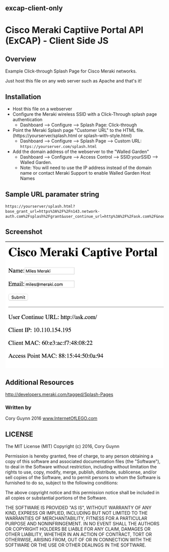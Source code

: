
## excap-client-only
# Cisco Meraki Captiive Portal API (ExCAP) - Client Side JS

## Overview
Example Click-through Splash Page for Cisco Meraki networks.

Just host this file on any web server such as Apache and that's it!

## Installation
* Host this file on a webserver
* Configure the Meraki wireless SSID with a Click-Through splash page authentication
    * Dashboard --> Configure --> Splash Page: Click-through
* Point the Meraki Splash page "Customer URL" to the HTML file. (https://yourserver/splash.html or splash-with-style.html)
    * Dashboard --> Configure --> Splash Page --> Custom URL: `https://yourserver.com/splash.html`
* Add the domain address of the webserver to the "Walled Garden" 
    * Dashboard --> Configure --> Access Control --> SSID:yourSSID --> Walled Garden.
    * Note: You will need to use the IP address instead of the domain name or contact Meraki Support to enable Walled Garden Host Names



## Sample URL paramater string
```
https://yourserver/splash.html?base_grant_url=https%3A%2F%2Fn143.network-auth.com%2Fsplash%2Fgrant&user_continue_url=http%3A%2F%2Fask.com%2F&node_id=149624921787028&node_mac=88:15:44:50:0a:94&gateway_id=149624921787028&client_ip=10.110.154.195&client_mac=60:e3:ac:f7:48:08:22
```

## Screenshot
![alt screenshot](Meraki%20Splash%20-%20ClientJS.png)


## Additional Resources
http://developers.meraki.com/tagged/Splash-Pages

### Written by 
Cory Guynn
2016
www.InternetOfLEGO.com


## LICENSE
The MIT License (MIT)
Copyright (c) 2016, Cory Guynn

Permission is hereby granted, free of charge, to any person obtaining a copy of this software and associated documentation files (the "Software"), to deal in the Software without restriction, including without limitation the rights to use, copy, modify, merge, publish, distribute, sublicense, and/or sell copies of the Software, and to permit persons to whom the Software is furnished to do so, subject to the following conditions:

The above copyright notice and this permission notice shall be included in all copies or substantial portions of the Software.

THE SOFTWARE IS PROVIDED "AS IS", WITHOUT WARRANTY OF ANY KIND, EXPRESS OR IMPLIED, INCLUDING BUT NOT LIMITED TO THE WARRANTIES OF MERCHANTABILITY, FITNESS FOR A PARTICULAR PURPOSE AND NONINFRINGEMENT. IN NO EVENT SHALL THE AUTHORS OR COPYRIGHT HOLDERS BE LIABLE FOR ANY CLAIM, DAMAGES OR OTHER LIABILITY, WHETHER IN AN ACTION OF CONTRACT, TORT OR OTHERWISE, ARISING FROM, OUT OF OR IN CONNECTION WITH THE SOFTWARE OR THE USE OR OTHER DEALINGS IN THE SOFTWARE.
